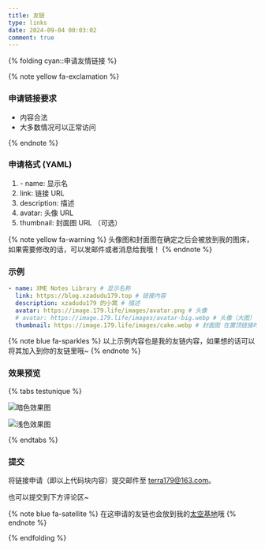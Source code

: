 ```yaml
---
title: 友链
type: links
date: 2024-09-04 00:03:02
comment: true
---
```

<style>
    .wl-reaction {
        display: none;
    }
</style>

{% folding cyan::申请友情链接 %}

{% note yellow fa-exclamation %}

### 申请链接要求

-   内容合法
-   大多数情况可以正常访问

{% endnote %}

### 申请格式 (YAML)

1. \- name: 显示名
2.   link: 链接 URL
3.   description: 描述
4.   avatar: 头像 URL
5.   thumbnail: 封面图 URL （可选）

{% note yellow fa-warning %}
头像图和封面图在确定之后会被放到我的图床，如果需要修改的话，可以发邮件或者消息给我哦！
{% endnote %}

### 示例

```yaml
- name: XME Notes Library # 显示名称
  link: https://blog.xzadudu179.top # 链接内容
  description: xzadudu179 的小窝 # 描述
  avatar: https://image.179.life/images/avatar.png # 头像
  # avatar: https://image.179.life/images/avatar-big.webp # 头像（大图）
  thumbnail: https://image.179.life/images/cake.webp # 封面图 在置顶链接时才会显示
```

{% note blue fa-sparkles %}
以上示例内容也是我的友链内容，如果想的话可以将其加入到你的友链里哦~
{% endnote %}

### 效果预览

{% tabs testunique %}

<!-- tab 暗色主题-->

![暗色效果图](https://image.179.life/images/blog/blog-example.avif)

<!-- endtab -->

<!-- tab 浅色主题-->

![浅色效果图](https://image.179.life/images/blog/blog-example-light.avif)

<!-- endtab -->

{% endtabs %}

### 提交

将链接申请（即以上代码块内容）提交邮件至 terra179@163.com。

也可以提交到下方评论区~

{% note blue fa-satellite %}
在这申请的友链也会放到我的[太空基地](https://www.xzadudu179.top/)哦
{% endnote %}

{% endfolding %}
